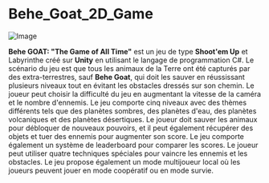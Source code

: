 # Behe_Goat_2D_Game
![Image](https://user-images.githubusercontent.com/114097461/236181025-3fb4ebc2-9619-4ed3-a989-b608129a7c9c.png)


**Behe GOAT: "The Game of All Time"** est un jeu de type **Shoot'em Up** et Labyrinthe créé sur **Unity** en utilisant le langage de programmation C#. Le scénario du jeu est que tous les animaux de la Terre ont été capturés par des extra-terrestres, sauf **Behe Goat**, qui doit les sauver en réussissant plusieurs niveaux tout en évitant les obstacles dressés sur son chemin. Le joueur peut choisir la difficulté du jeu en augmentant la vitesse de la caméra et le nombre d'ennemis. Le jeu comporte cinq niveaux avec des thèmes différents tels que des planètes sombres, des planètes d'eau, des planètes volcaniques et des planètes désertiques. Le joueur doit sauver les animaux pour débloquer de nouveaux pouvoirs, et il peut également récupérer des objets et tuer des ennemis pour augmenter son score. Le jeu comporte également un système de leaderboard pour comparer les scores. Le joueur peut utiliser quatre techniques spéciales pour vaincre les ennemis et les obstacles. Le jeu propose également un mode multijoueur local où les joueurs peuvent jouer en mode coopératif ou en mode survie.
